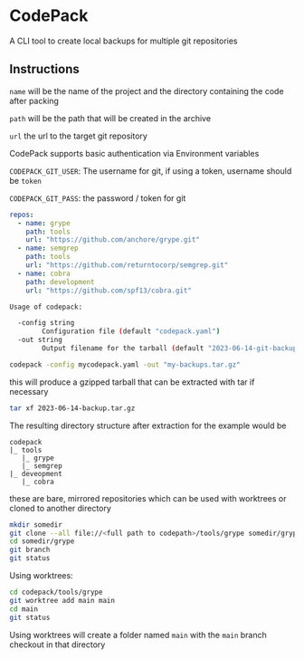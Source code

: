 # CodePack

A CLI tool to create local backups for multiple git repositories

## Instructions

`name` will be the name of the project and the directory containing the code after packing

`path` will be the path that will be created in the archive

`url` the url to the target git repository

CodePack supports basic authentication via Environment variables

`CODEPACK_GIT_USER`: The username for git, if using a token, username should be `token`

`CODEPACK_GIT_PASS`: the password / token for git

```yaml 
repos:
  - name: grype
    path: tools
    url: "https://github.com/anchore/grype.git"
  - name: semgrep
    path: tools
    url: "https://github.com/returntocorp/semgrep.git"
  - name: cobra
    path: development
    url: "https://github.com/spf13/cobra.git"
```

```bash
Usage of codepack:

  -config string
        Configuration file (default "codepack.yaml")
  -out string
        Output filename for the tarball (default "2023-06-14-git-backup.tar.gz")
```

```bash
codepack -config mycodepack.yaml -out "my-backups.tar.gz"
```

this will produce a gzipped tarball that can be extracted with tar if necessary

```bash
tar xf 2023-06-14-backup.tar.gz
```

The resulting directory structure after extraction for the example would be 

```
codepack
|_ tools
   |_ grype
   |_ semgrep
|_ deveopment
   |_ cobra
```

these are bare, mirrored repositories which can be used with worktrees or cloned to another directory

```bash
mkdir somedir
git clone --all file://<full path to codepath>/tools/grype somedir/grype
cd somedir/grype
git branch
git status
```

Using worktrees:

```bash
cd codepack/tools/grype
git worktree add main main
cd main
git status
```

Using worktrees will create a folder named `main` with the `main` branch checkout in that directory

